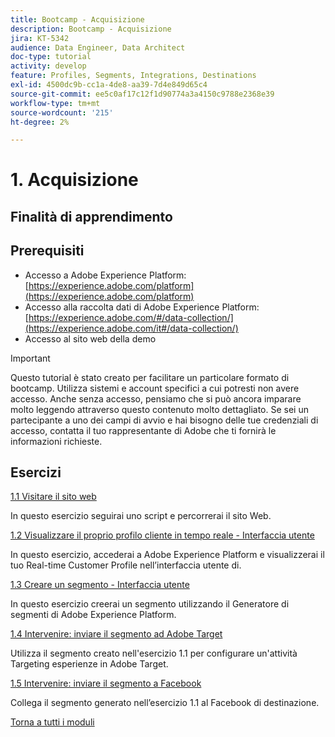 ```yaml
---
title: Bootcamp - Acquisizione
description: Bootcamp - Acquisizione
jira: KT-5342
audience: Data Engineer, Data Architect
doc-type: tutorial
activity: develop
feature: Profiles, Segments, Integrations, Destinations
exl-id: 4500dc9b-cc1a-4de8-aa39-7d4e849d65c4
source-git-commit: ee5c0af17c12f1d90774a3a4150c9788e2368e39
workflow-type: tm+mt
source-wordcount: '215'
ht-degree: 2%

---
```


# 1. Acquisizione

## Finalità di apprendimento

## Prerequisiti

- Accesso a Adobe Experience Platform: [https://experience.adobe.com/platform](https://experience.adobe.com/platform)
- Accesso alla raccolta dati di Adobe Experience Platform: [https://experience.adobe.com/#/data-collection/](https://experience.adobe.com/it#/data-collection/)
- Accesso al sito web della demo

>[!IMPORTANT]
>
>Questo tutorial è stato creato per facilitare un particolare formato di bootcamp. Utilizza sistemi e account specifici a cui potresti non avere accesso. Anche senza accesso, pensiamo che si può ancora imparare molto leggendo attraverso questo contenuto molto dettagliato. Se sei un partecipante a uno dei campi di avvio e hai bisogno delle tue credenziali di accesso, contatta il tuo rappresentante di Adobe che ti fornirà le informazioni richieste.

## Esercizi

[1.1 Visitare il sito web](./ex1.md)

In questo esercizio seguirai uno script e percorrerai il sito Web.

[1.2 Visualizzare il proprio profilo cliente in tempo reale - Interfaccia utente](./ex2.md)

In questo esercizio, accederai a Adobe Experience Platform e visualizzerai il tuo Real-time Customer Profile nell’interfaccia utente di.

[1.3 Creare un segmento - Interfaccia utente](./ex3.md)

In questo esercizio creerai un segmento utilizzando il Generatore di segmenti di Adobe Experience Platform.

[1.4 Intervenire: inviare il segmento ad Adobe Target](./ex4.md)

Utilizza il segmento creato nell&#39;esercizio 1.1 per configurare un&#39;attività Targeting esperienze in Adobe Target.

[1.5 Intervenire: inviare il segmento a Facebook](./ex5.md)

Collega il segmento generato nell’esercizio 1.1 al Facebook di destinazione.

[Torna a tutti i moduli](../../overview.md)
